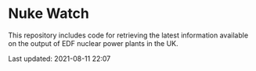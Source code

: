 # Nuke Watch

This repository includes code for retrieving the latest information available on the output of EDF nuclear power plants in the UK.

Last updated: 2021-08-11 22:07